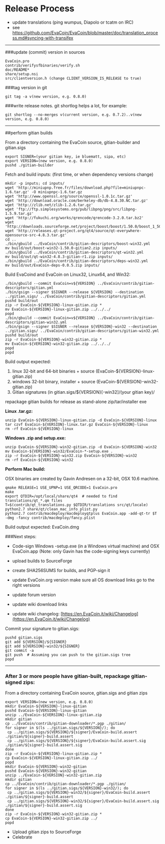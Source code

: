 Release Process
====================

* update translations (ping wumpus, Diapolo or tcatm on IRC)
* see https://github.com/EvaCoin/EvaCoin/blob/master/doc/translation_process.md#syncing-with-transifex

* * *

###update (commit) version in sources


	EvaCoin.pro
	contrib/verifysfbinaries/verify.sh
	doc/README*
	share/setup.nsi
	src/clientversion.h (change CLIENT_VERSION_IS_RELEASE to true)

###tag version in git

	git tag -a v(new version, e.g. 0.8.0)

###write release notes. git shortlog helps a lot, for example:

	git shortlog --no-merges v(current version, e.g. 0.7.2)..v(new version, e.g. 0.8.0)

* * *

##perform gitian builds

 From a directory containing the EvaCoin source, gitian-builder and gitian.sigs
  
	export SIGNER=(your gitian key, ie bluematt, sipa, etc)
	export VERSION=(new version, e.g. 0.8.0)
	pushd ./gitian-builder

 Fetch and build inputs: (first time, or when dependency versions change)

	mkdir -p inputs; cd inputs/
	wget 'http://miniupnp.free.fr/files/download.php?file=miniupnpc-1.6.tar.gz' -O miniupnpc-1.6.tar.gz
	wget 'http://www.openssl.org/source/openssl-1.0.1c.tar.gz'
	wget 'http://download.oracle.com/berkeley-db/db-4.8.30.NC.tar.gz'
	wget 'http://zlib.net/zlib-1.2.6.tar.gz'
	wget 'ftp://ftp.simplesystems.org/pub/libpng/png/src/libpng-1.5.9.tar.gz'
	wget 'http://fukuchi.org/works/qrencode/qrencode-3.2.0.tar.bz2'
	wget 'http://downloads.sourceforge.net/project/boost/boost/1.50.0/boost_1_50_0.tar.bz2'
	wget 'http://releases.qt-project.org/qt4/source/qt-everywhere-opensource-src-4.8.3.tar.gz'
	cd ..
	./bin/gbuild ../EvaCoin/contrib/gitian-descriptors/boost-win32.yml
	mv build/out/boost-win32-1.50.0-gitian2.zip inputs/
	./bin/gbuild ../EvaCoin/contrib/gitian-descriptors/qt-win32.yml
	mv build/out/qt-win32-4.8.3-gitian-r1.zip inputs/
	./bin/gbuild ../EvaCoin/contrib/gitian-descriptors/deps-win32.yml
	mv build/out/EvaCoin-deps-0.0.5.zip inputs/

 Build EvaCoind and EvaCoin on Linux32, Linux64, and Win32:
  
	./bin/gbuild --commit EvaCoin=v${VERSION} ../EvaCoin/contrib/gitian-descriptors/gitian.yml
	./bin/gsign --signer $SIGNER --release ${VERSION} --destination ../gitian.sigs/ ../EvaCoin/contrib/gitian-descriptors/gitian.yml
	pushd build/out
	zip -r EvaCoin-${VERSION}-linux-gitian.zip *
	mv EvaCoin-${VERSION}-linux-gitian.zip ../../../
	popd
	./bin/gbuild --commit EvaCoin=v${VERSION} ../EvaCoin/contrib/gitian-descriptors/gitian-win32.yml
	./bin/gsign --signer $SIGNER --release ${VERSION}-win32 --destination ../gitian.sigs/ ../EvaCoin/contrib/gitian-descriptors/gitian-win32.yml
	pushd build/out
	zip -r EvaCoin-${VERSION}-win32-gitian.zip *
	mv EvaCoin-${VERSION}-win32-gitian.zip ../../../
	popd
	popd

  Build output expected:

  1. linux 32-bit and 64-bit binaries + source (EvaCoin-${VERSION}-linux-gitian.zip)
  2. windows 32-bit binary, installer + source (EvaCoin-${VERSION}-win32-gitian.zip)
  3. Gitian signatures (in gitian.sigs/${VERSION}[-win32]/(your gitian key)/

repackage gitian builds for release as stand-alone zip/tar/installer exe

**Linux .tar.gz:**

	unzip EvaCoin-${VERSION}-linux-gitian.zip -d EvaCoin-${VERSION}-linux
	tar czvf EvaCoin-${VERSION}-linux.tar.gz EvaCoin-${VERSION}-linux
	rm -rf EvaCoin-${VERSION}-linux

**Windows .zip and setup.exe:**

	unzip EvaCoin-${VERSION}-win32-gitian.zip -d EvaCoin-${VERSION}-win32
	mv EvaCoin-${VERSION}-win32/EvaCoin-*-setup.exe .
	zip -r EvaCoin-${VERSION}-win32.zip EvaCoin-${VERSION}-win32
	rm -rf EvaCoin-${VERSION}-win32

**Perform Mac build:**

  OSX binaries are created by Gavin Andresen on a 32-bit, OSX 10.6 machine.

	qmake RELEASE=1 USE_UPNP=1 USE_QRCODE=1 EvaCoin.pro
	make
	export QTDIR=/opt/local/share/qt4  # needed to find translations/qt_*.qm files
	T=$(contrib/qt_translations.py $QTDIR/translations src/qt/locale)
	python2.7 share/qt/clean_mac_info_plist.py
	python2.7 contrib/macdeploy/macdeployqtplus EvaCoin.app -add-qt-tr $T -dmg -fancy contrib/macdeploy/fancy.plist

 Build output expected: EvaCoin.dmg

###Next steps:

* Code-sign Windows -setup.exe (in a Windows virtual machine) and
  OSX EvaCoin.app (Note: only Gavin has the code-signing keys currently)

* upload builds to SourceForge

* create SHA256SUMS for builds, and PGP-sign it

* update EvaCoin.org version
  make sure all OS download links go to the right versions

* update forum version

* update wiki download links

* update wiki changelog: [https://en.EvaCoin.it/wiki/Changelog](https://en.EvaCoin.it/wiki/Changelog)

Commit your signature to gitian.sigs:

	pushd gitian.sigs
	git add ${VERSION}/${SIGNER}
	git add ${VERSION}-win32/${SIGNER}
	git commit -a
	git push  # Assuming you can push to the gitian.sigs tree
	popd

-------------------------------------------------------------------------

### After 3 or more people have gitian-built, repackage gitian-signed zips:

From a directory containing EvaCoin source, gitian.sigs and gitian zips

	export VERSION=(new version, e.g. 0.8.0)
	mkdir EvaCoin-${VERSION}-linux-gitian
	pushd EvaCoin-${VERSION}-linux-gitian
	unzip ../EvaCoin-${VERSION}-linux-gitian.zip
	mkdir gitian
	cp ../EvaCoin/contrib/gitian-downloader/*.pgp ./gitian/
	for signer in $(ls ../gitian.sigs/${VERSION}/); do
	 cp ../gitian.sigs/${VERSION}/${signer}/EvaCoin-build.assert ./gitian/${signer}-build.assert
	 cp ../gitian.sigs/${VERSION}/${signer}/EvaCoin-build.assert.sig ./gitian/${signer}-build.assert.sig
	done
	zip -r EvaCoin-${VERSION}-linux-gitian.zip *
	cp EvaCoin-${VERSION}-linux-gitian.zip ../
	popd
	mkdir EvaCoin-${VERSION}-win32-gitian
	pushd EvaCoin-${VERSION}-win32-gitian
	unzip ../EvaCoin-${VERSION}-win32-gitian.zip
	mkdir gitian
	cp ../EvaCoin/contrib/gitian-downloader/*.pgp ./gitian/
	for signer in $(ls ../gitian.sigs/${VERSION}-win32/); do
	 cp ../gitian.sigs/${VERSION}-win32/${signer}/EvaCoin-build.assert ./gitian/${signer}-build.assert
	 cp ../gitian.sigs/${VERSION}-win32/${signer}/EvaCoin-build.assert.sig ./gitian/${signer}-build.assert.sig
	done
	zip -r EvaCoin-${VERSION}-win32-gitian.zip *
	cp EvaCoin-${VERSION}-win32-gitian.zip ../
	popd

- Upload gitian zips to SourceForge
- Celebrate 
